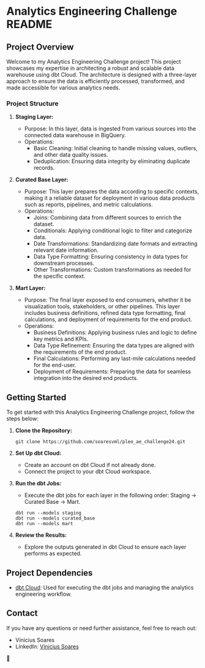 # Analytics Engineering Challenge README

## Project Overview

Welcome to my Analytics Engineering Challenge project! This project showcases my expertise in architecting a robust and scalable data warehouse using dbt Cloud. The architecture is designed with a three-layer approach to ensure the data is efficiently processed, transformed, and made accessible for various analytics needs.

### Project Structure

1. **Staging Layer:**
   - Purpose: In this layer, data is ingested from various sources into the connected data warehouse in BigQuery.
   - Operations:
     - Basic Cleaning: Initial cleaning to handle missing values, outliers, and other data quality issues.
     - Deduplication: Ensuring data integrity by eliminating duplicate records.

2. **Curated Base Layer:**
   - Purpose: This layer prepares the data according to specific contexts, making it a reliable dataset for deployment in various data products such as reports, pipelines, and metric calculations.
   - Operations:
     - Joins: Combining data from different sources to enrich the dataset.
     - Conditionals: Applying conditional logic to filter and categorize data.
     - Date Transformations: Standardizing date formats and extracting relevant date information.
     - Data Type Formatting: Ensuring consistency in data types for downstream processes.
     - Other Transformations: Custom transformations as needed for the specific context.

3. **Mart Layer:**
   - Purpose: The final layer exposed to end consumers, whether it be visualization tools, stakeholders, or other pipelines. This layer includes business definitions, refined data type formatting, final calculations, and deployment of requirements for the end product.
   - Operations:
     - Business Definitions: Applying business rules and logic to define key metrics and KPIs.
     - Data Type Refinement: Ensuring the data types are aligned with the requirements of the end product.
     - Final Calculations: Performing any last-mile calculations needed for the end-user.
     - Deployment of Requirements: Preparing the data for seamless integration into the desired end products.

## Getting Started

To get started with this Analytics Engineering Challenge project, follow the steps below:

1. **Clone the Repository:**
   ```
   git clone https://github.com/soaresvml/pleo_ae_challenge24.git
   ```

2. **Set Up dbt Cloud:**
   - Create an account on dbt Cloud if not already done.
   - Connect the project to your dbt Cloud workspace.

3. **Run the dbt Jobs:**
   - Execute the dbt jobs for each layer in the following order: Staging -> Curated Base -> Mart.
   ```
   dbt run --models staging
   dbt run --models curated_base
   dbt run --models mart
   ```

4. **Review the Results:**
   - Explore the outputs generated in dbt Cloud to ensure each layer performs as expected.

## Project Dependencies

- [dbt Cloud](https://cloud.getdbt.com/): Used for executing the dbt jobs and managing the analytics engineering workflow.

## Contact

If you have any questions or need further assistance, feel free to reach out:

- Vinicius Soares
- LinkedIn: [Vinicius Soares](https://www.linkedin.com/in/soaresvml/)

🚀
